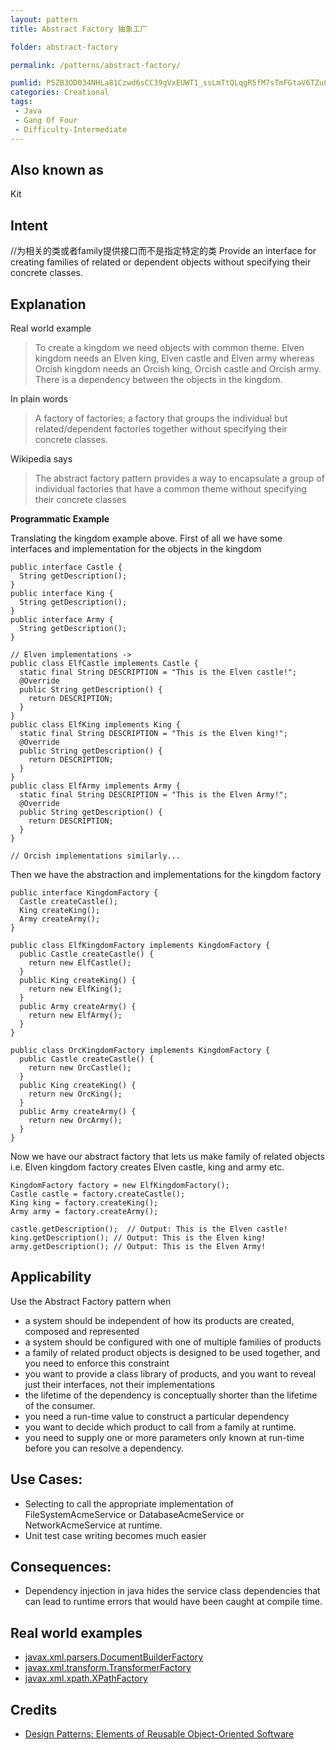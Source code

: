 ```yaml
---
layout: pattern
title: Abstract Factory 抽象工厂

folder: abstract-factory

permalink: /patterns/abstract-factory/

pumlid: PSZB3OD034NHLa81Czwd6sCC39gVxEUWT1_ssLmTtQLqgR5fM7sTmFGtaV6TZu8prd0r6HtQaMKqAZLk1XjT_E6qgPUZfyc0MdTgx0-8LuUn8ErFXdr98NypXxKyezKV
categories: Creational
tags:
 - Java
 - Gang Of Four
 - Difficulty-Intermediate
---
```


## Also known as
Kit

## Intent
//为相关的类或者family提供接口而不是指定特定的类
Provide an interface for creating families of related or dependent
objects without specifying their concrete classes.

## Explanation
Real world example

> To create a kingdom we need objects with common theme. Elven kingdom needs an Elven king, Elven castle and Elven army whereas Orcish kingdom needs an Orcish king, Orcish castle and Orcish army. There is a dependency between the objects in the kingdom.

In plain words

> A factory of factories; a factory that groups the individual but related/dependent factories together without specifying their concrete classes.

Wikipedia says

> The abstract factory pattern provides a way to encapsulate a group of individual factories that have a common theme without specifying their concrete classes

**Programmatic Example**

Translating the kingdom example above. First of all we have some interfaces and implementation for the objects in the kingdom

```
public interface Castle {
  String getDescription();
}
public interface King {
  String getDescription();
}
public interface Army {
  String getDescription();
}

// Elven implementations ->
public class ElfCastle implements Castle {
  static final String DESCRIPTION = "This is the Elven castle!";
  @Override
  public String getDescription() {
    return DESCRIPTION;
  }
}
public class ElfKing implements King {
  static final String DESCRIPTION = "This is the Elven king!";
  @Override
  public String getDescription() {
    return DESCRIPTION;
  }
}
public class ElfArmy implements Army {
  static final String DESCRIPTION = "This is the Elven Army!";
  @Override
  public String getDescription() {
    return DESCRIPTION;
  }
}

// Orcish implementations similarly...

```

Then we have the abstraction and implementations for the kingdom factory

```
public interface KingdomFactory {
  Castle createCastle();
  King createKing();
  Army createArmy();
}

public class ElfKingdomFactory implements KingdomFactory {
  public Castle createCastle() {
    return new ElfCastle();
  }
  public King createKing() {
    return new ElfKing();
  }
  public Army createArmy() {
    return new ElfArmy();
  }
}

public class OrcKingdomFactory implements KingdomFactory {
  public Castle createCastle() {
    return new OrcCastle();
  }
  public King createKing() {
    return new OrcKing();
  }
  public Army createArmy() {
    return new OrcArmy();
  }
}
```

Now we have our abstract factory that lets us make family of related objects i.e. Elven kingdom factory creates Elven castle, king and army etc.

```
KingdomFactory factory = new ElfKingdomFactory();
Castle castle = factory.createCastle();
King king = factory.createKing();
Army army = factory.createArmy();

castle.getDescription();  // Output: This is the Elven castle!
king.getDescription(); // Output: This is the Elven king!
army.getDescription(); // Output: This is the Elven Army!
```

## Applicability
Use the Abstract Factory pattern when

* a system should be independent of how its products are created, composed and represented
* a system should be configured with one of multiple families of products
* a family of related product objects is designed to be used together, and you need to enforce this constraint
* you want to provide a class library of products, and you want to reveal just their interfaces, not their implementations
* the lifetime of the dependency is conceptually shorter than the lifetime of the consumer.
*	you need a run-time value to construct a particular dependency
*	you want to decide which product to call from a family at runtime.
*	you need to supply one or more parameters only known at run-time before you can resolve a dependency.

## Use Cases:	

*	Selecting to call the appropriate implementation of FileSystemAcmeService or DatabaseAcmeService or NetworkAcmeService at runtime.
*	Unit test case writing becomes much easier

## Consequences:

*	Dependency injection in java hides the service class dependencies that can lead to runtime errors that would have been caught at compile time.

## Real world examples

* [javax.xml.parsers.DocumentBuilderFactory](http://docs.oracle.com/javase/8/docs/api/javax/xml/parsers/DocumentBuilderFactory.html)
* [javax.xml.transform.TransformerFactory](http://docs.oracle.com/javase/8/docs/api/javax/xml/transform/TransformerFactory.html#newInstance--)
* [javax.xml.xpath.XPathFactory](http://docs.oracle.com/javase/8/docs/api/javax/xml/xpath/XPathFactory.html#newInstance--)

## Credits

* [Design Patterns: Elements of Reusable Object-Oriented Software](http://www.amazon.com/Design-Patterns-Elements-Reusable-Object-Oriented/dp/0201633612)

